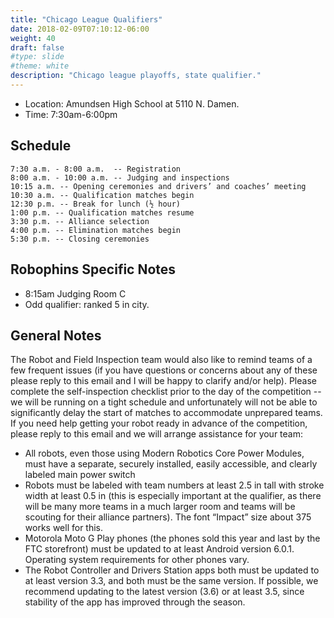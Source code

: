 ```yaml
---
title: "Chicago League Qualifiers"
date: 2018-02-09T07:10:12-06:00
weight: 40
draft: false
#type: slide
#theme: white
description: "Chicago league playoffs, state qualifier."
---
```


* Location: Amundsen High School at 5110 N. Damen.
* Time: 7:30am-6:00pm

## Schedule

    7:30 a.m. - 8:00 a.m.  -- Registration
    8:00 a.m. - 10:00 a.m. -- Judging and inspections
    10:15 a.m. -- Opening ceremonies and drivers’ and coaches’ meeting
    10:30 a.m. -- Qualification matches begin
    12:30 p.m. -- Break for lunch (½ hour)
    1:00 p.m. -- Qualification matches resume
    3:30 p.m. -- Alliance selection
    4:00 p.m. -- Elimination matches begin
    5:30 p.m. -- Closing ceremonies

## Robophins Specific Notes

* 8:15am Judging Room C
* Odd qualifier: ranked 5 in city.

## General Notes

The Robot and Field Inspection team would also like to remind teams of
a few frequent issues (if you have questions or concerns about any of
these please reply to this email and I will be happy to clarify and/or
help).  Please complete the self-inspection checklist prior to the day
of the competition -- we will be running on a tight schedule and
unfortunately will not be able to significantly delay the start of
matches to accommodate unprepared teams.  If you need help getting
your robot ready in advance of the competition, please reply to this
email and we will arrange assistance for your team:

*    All robots, even those using Modern Robotics Core Power Modules, must have a separate, securely installed, easily accessible, and clearly labeled main power switch
*    Robots must be labeled with team numbers at least 2.5 in tall with stroke width at least 0.5 in (this is especially important at the qualifier, as there will be many more teams in a much larger room and teams will be scouting for their alliance partners).  The font “Impact” size about 375 works well for this.
*    Motorola Moto G Play phones (the phones sold this year and last by the FTC storefront) must be updated to at least Android version 6.0.1.  Operating system requirements for other phones vary.
*    The Robot Controller and Drivers Station apps both must be updated to at least version 3.3, and both must be the same version.  If possible, we recommend updating to the latest version (3.6) or at least 3.5, since stability of the app has improved through the season. 

